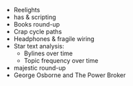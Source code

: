 * Reelights
* has & scripting
* Books round-up
* Crap cycle paths
* Headphones & fragile wiring
* Star text analysis:
    * Bylines over time
    * Topic frequency over time
* majestic round-up
* George Osborne and The Power Broker
